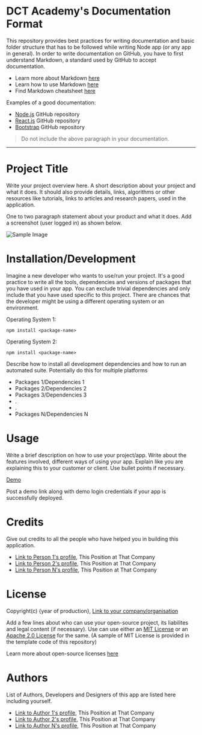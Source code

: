 # DCT Academy's Documentation Format

This repository provides best practices for writing documentation and basic folder structure that has to be followed while writing Node app (or any app in general). In order to write documentation on GitHub, you have to first understand Markdown, a standard used by GitHub to accept documentation. 

* Learn more about Markdown [here](https://en.wikipedia.org/wiki/Markdown)
* Learn how to use Markdown [here](https://www.markdowntutorial.com/)
* Find Markdown cheatsheet [here](https://github.com/adam-p/markdown-here/wiki/Markdown-Cheatsheet)

Examples of a good documentation:
* [Node.js](https://github.com/nodejs/node) GitHub repository
* [React.js](https://github.com/facebook/react) GitHub repository
* [Bootstrap](https://github.com/twbs/bootstrap) GitHub repository

> Do not include the above paragraph in your documentation.

---

# Project Title

Write your project overview here. A short description about your project and what it does. It should also provide details, links, algorithms or other resources like tutorials, links to articles and research papers, used in the application.

One to two paragraph statement about your product and what it does. Add a screenshot (user logged in) as shown below.

![Sample Image](https://via.placeholder.com/1000x450)

# Installation/Development

Imagine a new developer who wants to use/run your project. It's a good practice to write all the tools, dependencies and versions of packages that you have used in your app. You can exclude trivial dependencies and only include that you have used specific to this project. There are chances that the developer might be using a different operating system or an environment.

Operating System 1:

```
npm install <package-name>
```

Operating System 2:

```
npm install <package-name>
```
Describe how to install all development dependencies and how to run an automated suite. Potentially do this for multiple platforms

* Packages 1/Dependencies 1
* Packages 2/Dependencies 2
* Packages 3/Dependencies 3
* .
* .
* Packages N/Dependencies N

# Usage 
Write a brief description on how to use your project/app. Write about the features involved, different ways of using your app. Explain like you are explaining this to your customer or client. Use bullet points if necessary.

[Demo](https://<demo-link>.com)

Post a demo link along with demo login credentials if your app is successfully deployed.

# Credits
Give out credits to all the people who have helped you in building this application.

* [Link to Person 1's profile](https://<link-to-person1s-profile>/), This Position at That Company
* [Link to Person 2's profile](https://<link-to-person2s-profile>/), This Position at That Company
* [Link to Person N's profile](https://<link-to-personNs-profile>/), This Position at That Company

# License

Copyright(c) {year of production}, [Link to your company/organisation](https://www.yourorg.com)

Add a few lines about who can use your open-source project, its liabilites and legal content (if necessary). Use can use either an [MIT License](https://opensource.org/licenses/MIT) or an [Apache 2.0 License](https://www.apache.org/licenses/LICENSE-2.0) for the same. (A sample of MIT License is provided in the template code of this repository)

Learn more about open-source licenses [here](https://help.github.com/articles/licensing-a-repository/)

# Authors
List of Authors, Developers and Designers of this app are listed here including yourself.

* [Link to Author 1's profile](https://<link-to-author1s-profile>/), This Position at That Company
* [Link to Author 2's profile](https://<link-to-author2s-profile>/), This Position at That Company
* [Link to Author N's profile](https://<link-to-authorNs-profile>/), This Position at That Company
